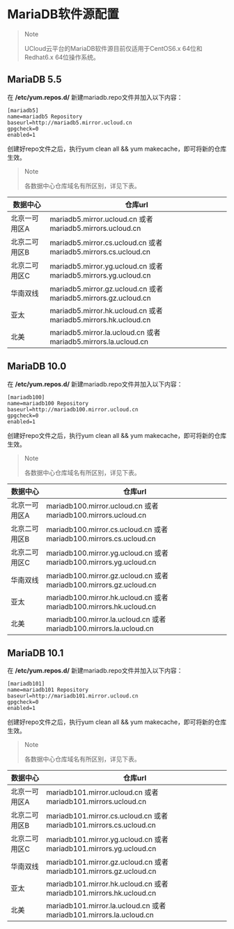 # MariaDB软件源配置

> Note
> 
> UCloud云平台的MariaDB软件源目前仅适用于CentOS6.x 64位和Redhat6.x 64位操作系统。

## MariaDB 5.5

在 **/etc/yum.repos.d/** 新建mariadb.repo文件并加入以下内容：

```
[mariadb5]
name=mariadb5 Repository
baseurl=http://mariadb5.mirror.ucloud.cn
gpgcheck=0
enabled=1
```

创建好repo文件之后，执行yum clean all && yum makecache，即可将新的仓库生效。

> Note
> 
> 各数据中心仓库域名有所区别，详见下表。

| 数据中心    | 仓库url                                                         |
| ------- | ------------------------------------------------------------- |
| 北京一可用区A | mariadb5.mirror.ucloud.cn 或者 mariadb5.mirrors.ucloud.cn       |
| 北京二可用区B | mariadb5.mirror.cs.ucloud.cn 或者 mariadb5.mirrors.cs.ucloud.cn |
| 北京二可用区C | mariadb5.mirror.yg.ucloud.cn 或者 mariadb5.mirrors.yg.ucloud.cn |
| 华南双线    | mariadb5.mirror.gz.ucloud.cn 或者 mariadb5.mirrors.gz.ucloud.cn |
| 亚太      | mariadb5.mirror.hk.ucloud.cn 或者 mariadb5.mirrors.hk.ucloud.cn |
| 北美      | mariadb5.mirror.la.ucloud.cn 或者 mariadb5.mirrors.la.ucloud.cn |

## MariaDB 10.0

在 **/etc/yum.repos.d/** 新建mariadb.repo文件并加入以下内容：

```
[mariadb100]
name=mariadb100 Repository
baseurl=http://mariadb100.mirror.ucloud.cn
gpgcheck=0
enabled=1
```

创建好repo文件之后，执行yum clean all && yum makecache，即可将新的仓库生效。

> Note
> 
> 各数据中心仓库域名有所区别，详见下表。

| 数据中心    | 仓库url                                                             |
| ------- | ----------------------------------------------------------------- |
| 北京一可用区A | mariadb100.mirror.ucloud.cn 或者 mariadb100.mirrors.ucloud.cn       |
| 北京二可用区B | mariadb100.mirror.cs.ucloud.cn 或者 mariadb100.mirrors.cs.ucloud.cn |
| 北京二可用区C | mariadb100.mirror.yg.ucloud.cn 或者 mariadb100.mirrors.yg.ucloud.cn |
| 华南双线    | mariadb100.mirror.gz.ucloud.cn 或者 mariadb100.mirrors.gz.ucloud.cn |
| 亚太      | mariadb100.mirror.hk.ucloud.cn 或者 mariadb100.mirrors.hk.ucloud.cn |
| 北美      | mariadb100.mirror.la.ucloud.cn 或者 mariadb100.mirrors.la.ucloud.cn |

## MariaDB 10.1

在 **/etc/yum.repos.d/** 新建mariadb.repo文件并加入以下内容：

```
[mariadb101]
name=mariadb101 Repository
baseurl=http://mariadb101.mirror.ucloud.cn
gpgcheck=0
enabled=1
```

创建好repo文件之后，执行yum clean all && yum makecache，即可将新的仓库生效。

> Note
> 
> 各数据中心仓库域名有所区别，详见下表。

| 数据中心    | 仓库url                                                             |
| ------- | ----------------------------------------------------------------- |
| 北京一可用区A | mariadb101.mirror.ucloud.cn 或者 mariadb101.mirrors.ucloud.cn       |
| 北京二可用区B | mariadb101.mirror.cs.ucloud.cn 或者 mariadb101.mirrors.cs.ucloud.cn |
| 北京二可用区C | mariadb101.mirror.yg.ucloud.cn 或者 mariadb101.mirrors.yg.ucloud.cn |
| 华南双线    | mariadb101.mirror.gz.ucloud.cn 或者 mariadb101.mirrors.gz.ucloud.cn |
| 亚太      | mariadb101.mirror.hk.ucloud.cn 或者 mariadb101.mirrors.hk.ucloud.cn |
| 北美      | mariadb101.mirror.la.ucloud.cn 或者 mariadb101.mirrors.la.ucloud.cn |
